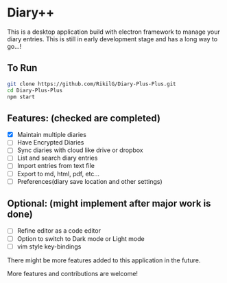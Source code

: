 # Diary++
This is a desktop application build with electron framework to manage your diary entries. This is still in early development stage and has a long way to go...!

## To Run

```sh
git clone https://github.com/RikilG/Diary-Plus-Plus.git
cd Diary-Plus-Plus
npm start
```

## Features: (checked are completed)
 - [x] Maintain multiple diaries
 - [ ] Have Encrypted Diaries
 - [ ] Sync diaries with cloud like drive or dropbox
 - [ ] List and search diary entries
 - [ ] Import entries from text file
 - [ ] Export to md, html, pdf, etc...
 - [ ] Preferences(diary save location and other settings)

## Optional: (might implement after major work is done)
 - [ ] Refine editor as a code editor
 - [ ] Option to switch to Dark mode or Light mode
 - [ ] vim style key-bindings

There might be more features added to this application in the future.

More features and contributions are welcome!